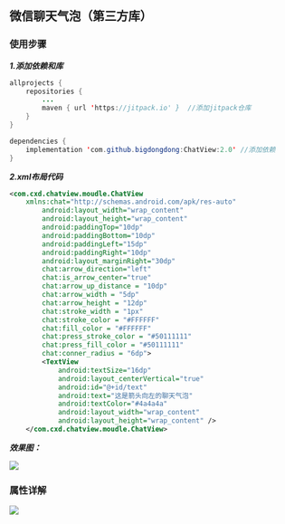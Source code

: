 ## 微信聊天气泡（第三方库）

### 使用步骤

***1.添加依赖和库***

```java
allprojects {
    repositories {
        ...
        maven { url 'https://jitpack.io' }  //添加jitpack仓库
    }
}

dependencies {
	implementation 'com.github.bigdongdong:ChatView:2.0' //添加依赖
}
```

***2.xml布局代码***

```xml	
<com.cxd.chatview.moudle.ChatView
	xmlns:chat="http://schemas.android.com/apk/res-auto"
        android:layout_width="wrap_content"
        android:layout_height="wrap_content"
        android:paddingTop="10dp"
        android:paddingBottom="10dp"
        android:paddingLeft="15dp"
        android:paddingRight="10dp"
        android:layout_marginRight="30dp"
        chat:arrow_direction="left"
        chat:is_arrow_center="true"
        chat:arrow_up_distance = "10dp"
        chat:arrow_width = "5dp"
        chat:arrow_height = "12dp"
        chat:stroke_width = "1px"
        chat:stroke_color = "#FFFFFF"
        chat:fill_color = "#FFFFFF"
        chat:press_stroke_color = "#50111111"
        chat:press_fill_color = "#50111111"
        chat:conner_radius = "6dp">
        <TextView
            android:textSize="16dp"
            android:layout_centerVertical="true"
            android:id="@+id/text"
            android:text="这是箭头向左的聊天气泡"
            android:textColor="#4a4a4a"
            android:layout_width="wrap_content"
            android:layout_height="wrap_content" />
    </com.cxd.chatview.moudle.ChatView>
```

***效果图：***

<img src="https://img-blog.csdnimg.cn/20190603172210747.jpg?x-oss-process=image/watermark,type_ZmFuZ3poZW5naGVpdGk,shadow_10,text_aHR0cHM6Ly9ibG9nLmNzZG4ubmV0L3dlaXhpbl80MDQwMDAzMQ==,size_16,color_FFFFFF,t_70"/>



### 属性详解

<img src="https://img-blog.csdnimg.cn/20190603173156835.png?x-oss-process=image/watermark,type_ZmFuZ3poZW5naGVpdGk,shadow_10,text_aHR0cHM6Ly9ibG9nLmNzZG4ubmV0L3dlaXhpbl80MDQwMDAzMQ==,size_16,color_FFFFFF,t_70"/>